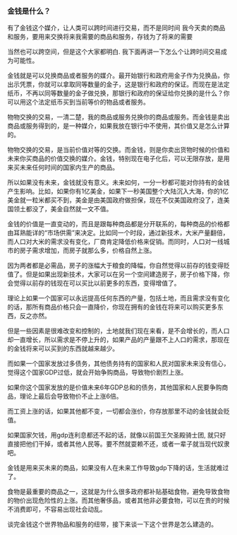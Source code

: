 ### 金钱是什么？

有了金钱这个媒介，让人类可以跨时间进行交易，而不是同时间
我今天卖的商品和服务，要用来交换将来我需要的商品和服务，存钱为了将来的需要

当然也可以跨空间，但是这个大家都明白. 我下面再讲一下怎么个让跨时间交易成为可能性。

金钱就是可以兑换商品或者服务的媒介。最开始银行和政府用金子作为兑换品，你出示凭票，你就可以拿取同等数量的金子，这是银行和政府的保证。而现在是法定纸币，不再以同等数量的金子做兑换，那银行和政府的保证给你兑换的是什么？你可以用这个法定纸币买到当前等价的物品或者服务。

物物交换的交易，一清二楚，我的商品或服务兑换你的商品或服务。而金钱是卖出商品或服务得到的，是一种媒介，如果我放在银行中不使用，其价值又是怎么计算的。

物物交换的交易，是当前价值对等的交换。而金钱，则是你卖出货物时候的价值和未来你买商品的价值交换的媒介。金钱，特别现在电子化后，可以无限存放，是用来买未来任何时间的国家内生产的商品。

所以如果没有未来，金钱就没有意义。未来如何，一分一秒都可能对你持有的金钱产生影响。比如，如果你有1亿美金，如果下一秒美国整个大陆沉入大海，你的1亿美金就一粒米都买不到，美金是由美国政府做担保，现在不仅美国政府没了，连美国领土都没了，美金自然就一文不值。

金钱的价值是一直变动的，而且是跟每种商品都是分开联系的，每种商品的价格都由耳熟能详的“市场供需”来决定。比如同一个时段，通过新技术，大米产量翻倍，而人口对大米的需求没有变化，厂商肯定降低价格来促销。而同时，人口对一线城市的房子需求增加，而房子就那么多，价格自然上涨。

因为两者都是必需品，房子的涨幅大于粮食的降幅，你自然觉得以前存的钱变得贬值了。但是如果出现新技术，大家可以在另一个空间建造房子，房子价格下降，你会觉得以前存的钱现在可以买比以前更多的东西，变得增值了。

理论上如果一个国家可以永远提高任何东西的产量，包括土地，而且需求没有变化的话，那所有商品价格只会一直降价，你现在拥有的金钱在将来可以购买更多东西，反之亦然。

但是一些因素是很难改变和控制的，土地就我们现在来看，是不会增长的，而人口却一直增长，所以需求是不停上升的，如果产品的产量跟不上人口的需求，那现在的金钱将来可以买到的东西就越来越少。

而如果一个国家发放过多债务，其他债务持有的国家和人民对国家未来没有信心，觉得这个国家GDP过低，就会开始争购商品，导致物价剧烈上涨。

如果你这个国家发放的是价值未来6年GDP总和的债务，其他国家和人民要争购商品，理论上最后会导致物价不止上涨6倍。

而工资上涨的话，如果其他都不变，一切都会涨价，你存放那里不动的金钱就会贬值。

如果国家欠钱，用gdp连利息都还不起的话，就像以前国王欠圣殿骑士团, 就只好直接把他们干掉，或者其他人民等。要不然就耍赖不还，或者一辈子就当现代奴隶吧。

金钱是用来买未来的商品，如果没有人在未来工作导致gdp下降的话，生活就难过了。

食物是最重要的商品之一，这就是为什么很多政府都补贴基础食物，避免导致食物的物价出现危险性的上涨。而其他奢侈品，或者其他非必要食物，可以在贵的时候不消费即可，不容易出现社会动乱。

谈完金钱这个世界物品和服务的纽带，接下来谈一下这个世界是怎么建造的。
